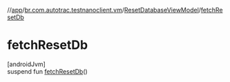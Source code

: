 //[app](../../../index.md)/[br.com.autotrac.testnanoclient.vm](../index.md)/[ResetDatabaseViewModel](index.md)/[fetchResetDb](fetch-reset-db.md)

# fetchResetDb

[androidJvm]\
suspend fun [fetchResetDb](fetch-reset-db.md)()
